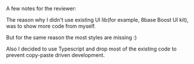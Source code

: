 A few notes for the reviewer:

The reason why I didn't use existing UI lib(for example, 8base Boost UI kit), was to show more code from myself.

But for the same reason the most styles are missing :)

Also I decided to use Typescript and drop most of the existing code to prevent copy-paste driven development.
